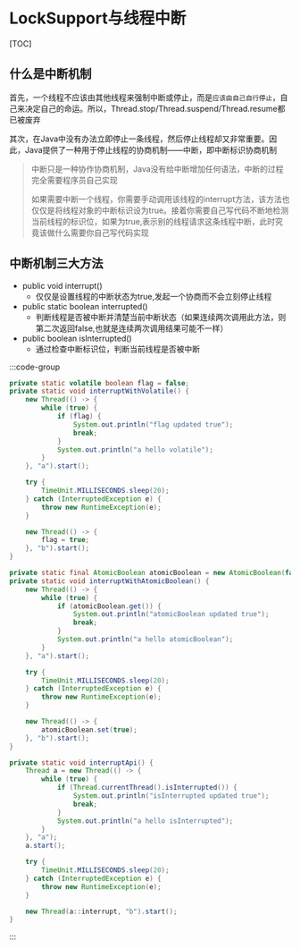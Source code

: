 # LockSupport与线程中断

[TOC]

## 什么是中断机制

首先，一个线程不应该由其他线程来强制中断或停止，而是`应该由自己自行停止`，自己来决定自己的命运。所以，Thread.stop/Thread.suspend/Thread.resume都已被废弃

其次，在Java中没有办法立即停止一条线程，然后停止线程却又非常重要。因此，Java提供了一种用于停止线程的协商机制——中断，即中断标识协商机制

> 中断只是一种协作协商机制，Java没有给中断增加任何语法，中断的过程完全需要程序员自己实现
>
> 如果需要中断一个线程，你需要手动调用该线程的interrupt方法，该方法也仅仅是将线程对象的中断标识设为true。接着你需要自己写代码不断地检测当前线程的标识位，如果为true,表示别的线程请求这条线程中断，此时究竟该做什么需要你自己写代码实现

## 中断机制三大方法

- public void interrupt()
  - 仅仅是设置线程的中断状态为true,发起一个协商而不会立刻停止线程
- public static boolean interrupted()
  - 判断线程是否被中断并清楚当前中断状态（如果连续两次调用此方法，则第二次返回false,也就是连续两次调用结果可能不一样）
- public boolean isInterrupted()
  - 通过检查中断标识位，判断当前线程是否被中断

 :::code-group

```java [volatile]
private static volatile boolean flag = false;
private static void interruptWithVolatile() {
    new Thread(() -> {
        while (true) {
            if (flag) {
                System.out.println("flag updated true");
                break;
            }
            System.out.println("a hello volatile");
        }
    }, "a").start();

    try {
        TimeUnit.MILLISECONDS.sleep(20);
    } catch (InterruptedException e) {
        throw new RuntimeException(e);
    }

    new Thread(() -> {
        flag = true;
    }, "b").start();
}
```

```java [AtomicBoolean]
private static final AtomicBoolean atomicBoolean = new AtomicBoolean(false);
private static void interruptWithAtomicBoolean() {
    new Thread(() -> {
        while (true) {
            if (atomicBoolean.get()) {
                System.out.println("atomicBoolean updated true");
                break;
            }
            System.out.println("a hello atomicBoolean");
        }
    }, "a").start();

    try {
        TimeUnit.MILLISECONDS.sleep(20);
    } catch (InterruptedException e) {
        throw new RuntimeException(e);
    }

    new Thread(() -> {
        atomicBoolean.set(true);
    }, "b").start();
}
```

```java [interruptApi]
private static void interruptApi() {
    Thread a = new Thread(() -> {
        while (true) {
            if (Thread.currentThread().isInterrupted()) {
                System.out.println("isInterrupted updated true");
                break;
            }
            System.out.println("a hello isInterrupted");
        }
    }, "a");
    a.start();

    try {
        TimeUnit.MILLISECONDS.sleep(20);
    } catch (InterruptedException e) {
        throw new RuntimeException(e);
    }

    new Thread(a::interrupt, "b").start();
}
```

:::